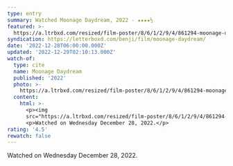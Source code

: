 ```yaml
---
type: entry
summary: Watched Moonage Daydream, 2022 - ★★★★½
featured: >-
  https://a.ltrbxd.com/resized/film-poster/8/6/1/2/9/4/861294-moonage-daydream-0-600-0-900-crop.jpg?v=94747f28c1
syndication: https://letterboxd.com/benji/film/moonage-daydream/
date: '2022-12-28T06:00:00.000Z'
updated: '2022-12-29T02:10:13.000Z'
watch-of:
  type: cite
  name: Moonage Daydream
  published: '2022'
  photo: >-
    https://a.ltrbxd.com/resized/film-poster/8/6/1/2/9/4/861294-moonage-daydream-0-600-0-900-crop.jpg?v=94747f28c1
  content:
    html: >-
      <p><img
      src="https://a.ltrbxd.com/resized/film-poster/8/6/1/2/9/4/861294-moonage-daydream-0-600-0-900-crop.jpg?v=94747f28c1"/></p>
      <p>Watched on Wednesday December 28, 2022.</p>
rating: '4.5'
rewatch: false
---
```

Watched on Wednesday December 28, 2022.
